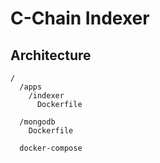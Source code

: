 # C-Chain Indexer

## Architecture

```
/
  /apps
    /indexer
      Dockerfile

  /mongodb
    Dockerfile

  docker-compose

```
